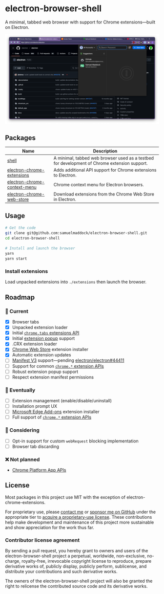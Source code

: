 # electron-browser-shell

A minimal, tabbed web browser with support for Chrome extensions—built on Electron.

![browser preview image showing 3 tabs and a youtube video](./screenshot.png)

## Packages

| Name                                                                    | Description                                                                                  |
| ----------------------------------------------------------------------- | -------------------------------------------------------------------------------------------- |
| [shell](./packages/shell)                                               | A minimal, tabbed web browser used as a testbed for development of Chrome extension support. |
| [electron-chrome-extensions](./packages/electron-chrome-extensions)     | Adds additional API support for Chrome extensions to Electron.                               |
| [electron-chrome-context-menu](./packages/electron-chrome-context-menu) | Chrome context menu for Electron browsers.                                                   |
| [electron-chrome-web-store](./packages/electron-chrome-web-store)       | Download extensions from the Chrome Web Store in Electron.                                   |

## Usage

```bash
# Get the code
git clone git@github.com:samuelmaddock/electron-browser-shell.git
cd electron-browser-shell

# Install and launch the browser
yarn
yarn start
```

### Install extensions

Load unpacked extensions into `./extensions` then launch the browser.

## Roadmap

### 🚀 Current

- [x] Browser tabs
- [x] Unpacked extension loader
- [x] Initial [`chrome.tabs` extensions API](https://developer.chrome.com/extensions/tabs)
- [x] Initial [extension popup](https://developer.chrome.com/extensions/browserAction) support
- [x] .CRX extension loader
- [x] [Chrome Web Store](https://chromewebstore.google.com) extension installer
- [x] Automatic extension updates
- [ ] [Manifest V3](https://developer.chrome.com/docs/extensions/mv3/intro/) support—pending [electron/electron#44411](https://github.com/electron/electron/pull/44411)
- [ ] Support for common [`chrome.*` extension APIs](https://developer.chrome.com/extensions/devguide)
- [ ] Robust extension popup support
- [ ] Respect extension manifest permissions

### 🤞 Eventually

- [ ] Extension management (enable/disable/uninstall)
- [ ] Installation prompt UX
- [ ] [Microsoft Edge Add-ons](https://microsoftedge.microsoft.com/addons/Microsoft-Edge-Extensions-Home) extension installer
- [ ] Full support of [`chrome.*` extension APIs](https://developer.chrome.com/extensions/devguide)

### 🤔 Considering

- [ ] Opt-in support for custom `webRequest` blocking implementation
- [ ] Browser tab discarding

### ❌ Not planned

- [Chrome Platform App APIs](https://developer.chrome.com/docs/extensions/reference/#platform_apps_apis)

## License

Most packages in this project use MIT with the exception of electron-chrome-extensions.

For proprietary use, please [contact me](mailto:sam@samuelmaddock.com?subject=electron-browser-shell%20license) or [sponsor me on GitHub](https://github.com/sponsors/samuelmaddock/) under the appropriate tier to [acquire a proprietary-use license](https://github.com/samuelmaddock/electron-browser-shell/blob/master/LICENSE-PATRON.md). These contributions help make development and maintenance of this project more sustainable and show appreciation for the work thus far.

### Contributor license agreement

By sending a pull request, you hereby grant to owners and users of the
electron-browser-shell project a perpetual, worldwide, non-exclusive,
no-charge, royalty-free, irrevocable copyright license to reproduce, prepare
derivative works of, publicly display, publicly perform, sublicense, and
distribute your contributions and such derivative works.

The owners of the electron-browser-shell project will also be granted the right to relicense the
contributed source code and its derivative works.
